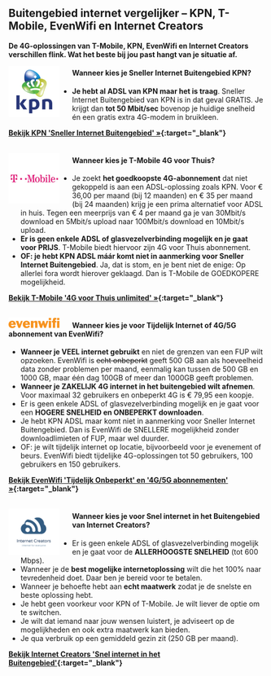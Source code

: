 ## Buitengebied internet vergelijker – KPN, T-Mobile, EvenWifi en Internet Creators

**De 4G-oplossingen van T-Mobile, KPN, EvenWifi en Internet Creators verschillen flink. Wat het beste bij jou past hangt van je situatie af.**


<img style="width:100px; float:left; padding-right:25px;" src="/assets/images/logo-KPN.png" alt="KPN Logo">

#### Wanneer kies je Sneller Internet Buitengebied KPN?

- **Je hebt al ADSL van KPN maar het is traag**. Sneller Internet Buitengebied van KPN is in dat geval GRATIS. Je krijgt dan **tot 50 Mbit/sec** bovenop je huidige snelheid én een gratis extra 4G-modem in bruikleen.

**[Bekijk KPN &#39;Sneller Internet Buitengebied&#39; »](/kpn/){:target="_blank"}**
<br /><br />

<img style="width:100px; float:left;  padding-right:25px;" src="/assets/images/T-Mobile-Logo.jpg" alt="T-mobile Logo">

#### **Wanneer kies je T-Mobile 4G voor Thuis?**

- Je zoekt **het goedkoopste 4G-abonnement** dat niet gekoppeld is aan een ADSL-oplossing zoals KPN. Voor € 36,00 per maand (bij 12 maanden) en € 35 per maand (bij 24 maanden) krijg je een prima alternatief voor ADSL in huis. Tegen een meerprijs van € 4 per maand ga je van 30Mbit/s download en 5Mbit/s upload naar 100Mbit/s download en 10Mbit/s upload.
- **Er is geen enkele ADSL of glasvezelverbinding mogelijk en je gaat voor PRIJS**. T-Mobile biedt hiervoor zijn 4G voor Thuis abonnement.
- **OF: je hebt KPN ADSL máár komt niet in aanmerking voor Sneller Internet Buitengebied**. Ja, dat is stom, en je bent niet de enige: Op allerlei fora wordt hierover geklaagd. Dan is T-Mobile de GOEDKOPERE mogelijkheid.

**[Bekijk T-Mobile &#39;4G voor Thuis unlimited&#39; »](/tmobile/){:target="_blank"}**
<br /><br />

<img style="width:100px; float:left;  padding-right:25px;" src="/assets/images/evenwifi_logo.png" alt="Evenwifi Logo">

#### Wanneer kies je voor Tijdelijk Internet of 4G/5G abonnement van EvenWifi?

- **Wanneer je VEEL internet gebruikt** en niet de grenzen van een FUP wilt opzoeken. EvenWifi is ~~echt onbeperkt~~ geeft 500 GB aan als hoeveelheid data zonder problemen per maand, eenmalig kan tussen de 500 GB en 1000 GB, maar één dag 100GB of meer dan 1000GB geeft problemen.
- **Wanneer je ZAKELIJK 4G internet in het buitengebied wilt afnemen**. Voor maximaal 32 gebruikers en onbeperkt 4G is € 79,95 een koopje.
- Er is geen enkele ADSL of glasvezelverbinding mogelijk en je gaat voor een **HOGERE SNELHEID en ONBEPERKT downloaden**.
- Je hebt KPN ADSL maar komt niet in aanmerking voor Sneller Internet Buitengebied. Dan is EvenWifi de SNELLERE mogelijkheid zonder downloadlimieten of FUP, maar wel duurder.
- OF: je wilt tijdelijk internet op locatie, bijvoorbeeld voor je evenement of beurs. EvenWifi biedt tijdelijke 4G-oplossingen tot 50 gebruikers, 100 gebruikers en 150 gebruikers.

**[Bekijk EvenWifi &#39;Tijdelijk Onbeperkt&#39; en &#39;4G/5G abonnementen&#39; »](/evenwifi/){:target="_blank"}**
<br /><br />

<img style="width:100px; float:left; padding-right:25px;" src="/assets/images/logo-internet-creators.svg" alt="Internet creators Logo">

#### Wanneer kies je voor Snel internet in het Buitengebied van Internet Creators?
- Er is geen enkele ADSL of glasvezelverbinding mogelijk en je gaat voor de **ALLERHOOGSTE SNELHEID** (tot 600 Mbps).
- Wanneer je de **best mogelijke internetoplossing** wilt die het 100% naar tevredenheid doet. Daar ben je bereid voor te betalen.
- Wanneer je behoefte hebt aan **echt maatwerk** zodat je de snelste en beste oplossing hebt.
- Je hebt geen voorkeur voor KPN of T-Mobile. Je wilt liever de optie om te switchen.
- Je wilt dat iemand naar jouw wensen luistert, je adviseert op de mogelijkheden en ook extra maatwerk kan bieden.
- Je qua verbruik op een gemiddeld gezin zit (250 GB per maand).

**[Bekijk Internet Creators &#39;Snel internet in het Buitengebied&#39;](/internetcreators/){:target="_blank"}**
